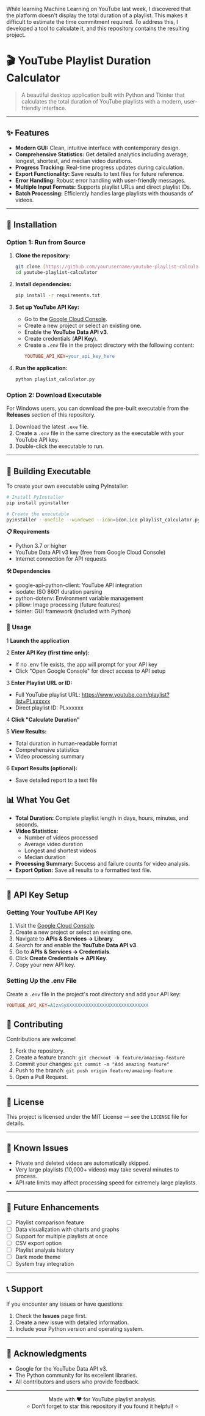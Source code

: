 
While learning Machine Learning on YouTube last week, I discovered that the platform doesn't display the total duration of a playlist. This makes it difficult to estimate the time commitment required. To address this, I developed a tool to calculate it, and this repository contains the resulting project.

# 🎬 YouTube Playlist Duration Calculator

> A beautiful desktop application built with Python and Tkinter that calculates the total duration of YouTube playlists with a modern, user-friendly interface.



---

## ✨ Features

* **Modern GUI:** Clean, intuitive interface with contemporary design.
* **Comprehensive Statistics:** Get detailed analytics including average, longest, shortest, and median video durations.
* **Progress Tracking:** Real-time progress updates during calculation.
* **Export Functionality:** Save results to text files for future reference.
* **Error Handling:** Robust error handling with user-friendly messages.
* **Multiple Input Formats:** Supports playlist URLs and direct playlist IDs.
* **Batch Processing:** Efficiently handles large playlists with thousands of videos.

---

## 🚀 Installation

### Option 1: Run from Source

1.  **Clone the repository:**
    ```bash
    git clone [https://github.com/yourusername/youtube-playlist-calculator.git](https://github.com/yourusername/youtube-playlist-calculator.git)
    cd youtube-playlist-calculator
    ```

2.  **Install dependencies:**
    ```bash
    pip install -r requirements.txt
    ```

3.  **Set up YouTube API Key:**
    * Go to the [Google Cloud Console](https://console.cloud.google.com/).
    * Create a new project or select an existing one.
    * Enable the **YouTube Data API v3**.
    * Create credentials (**API Key**).
    * Create a `.env` file in the project directory with the following content:
      ```ini
      YOUTUBE_API_KEY=your_api_key_here
      ```

4.  **Run the application:**
    ```bash
    python playlist_calculator.py
    ```

### Option 2: Download Executable

For Windows users, you can download the pre-built executable from the **Releases** section of this repository.

1.  Download the latest `.exe` file.
2.  Create a `.env` file in the same directory as the executable with your YouTube API key.
3.  Double-click the executable to run.

---

## 🔧 Building Executable

To create your own executable using PyInstaller:

```bash
# Install PyInstaller
pip install pyinstaller

# Create the executable
pyinstaller --onefile --windowed --icon=icon.ico playlist_calculator.py
```
**📋 Requirements**

* Python 3.7 or higher
* YouTube Data API v3 key (free from Google Cloud Console)
* Internet connection for API requests

**🛠️ Dependencies**

* google-api-python-client: YouTube API integration
* isodate: ISO 8601 duration parsing
* python-dotenv: Environment variable management
* pillow: Image processing (future features)
* tkinter: GUI framework (included with Python)

### 🎯 Usage

1 **Launch the application**

2 **Enter API Key (first time only):**
* If no .env file exists, the app will prompt for your API key
* Click "Open Google Console" for direct access to API setup

3 **Enter Playlist URL or ID:**

* Full YouTube playlist URL: https://www.youtube.com/playlist?list=PLxxxxxx
* Direct playlist ID: PLxxxxxx

4 **Click "Calculate Duration"**

5 **View Results:**

* Total duration in human-readable format
* Comprehensive statistics
* Video processing summary

6 **Export Results (optional):**
* Save detailed report to a text file

## 📊 What You Get

* **Total Duration:** Complete playlist length in days, hours, minutes, and seconds.
* **Video Statistics:**
    * Number of videos processed
    * Average video duration
    * Longest and shortest videos
    * Median duration
* **Processing Summary:** Success and failure counts for video analysis.
* **Export Option:** Save all results to a formatted text file.

---

## 🔐 API Key Setup

### Getting Your YouTube API Key

1.  Visit the [Google Cloud Console](https://console.cloud.google.com/).
2.  Create a new project or select an existing one.
3.  Navigate to **APIs & Services → Library**.
4.  Search for and enable the **YouTube Data API v3**.
5.  Go to **APIs & Services → Credentials**.
6.  Click **Create Credentials → API Key**.
7.  Copy your new API key.

### Setting Up the .env File

Create a `.env` file in the project's root directory and add your API key:

```ini
YOUTUBE_API_KEY=AIzaSyXXXXXXXXXXXXXXXXXXXXXXXXXXXXXX
```
## 🤝 Contributing

Contributions are welcome!

1.  Fork the repository.
2.  Create a feature branch: `git checkout -b feature/amazing-feature`
3.  Commit your changes: `git commit -m "Add amazing feature"`
4.  Push to the branch: `git push origin feature/amazing-feature`
5.  Open a Pull Request.

---

## 📝 License

This project is licensed under the MIT License — see the `LICENSE` file for details.

---

## 🐛 Known Issues

* Private and deleted videos are automatically skipped.
* Very large playlists (10,000+ videos) may take several minutes to process.
* API rate limits may affect processing speed for extremely large playlists.

---

## 🔮 Future Enhancements

- [ ] Playlist comparison feature
- [ ] Data visualization with charts and graphs
- [ ] Support for multiple playlists at once
- [ ] CSV export option
- [ ] Playlist analysis history
- [ ] Dark mode theme
- [ ] System tray integration

---

## 📞 Support

If you encounter any issues or have questions:

1.  Check the **Issues** page first.
2.  Create a new issue with detailed information.
3.  Include your Python version and operating system.

---

## 🙏 Acknowledgments

* Google for the YouTube Data API v3.
* The Python community for its excellent libraries.
* All contributors and users who provide feedback.

---

<p align="center">
  Made with ❤️ for YouTube playlist analysis.
  <br>
  ⭐ Don’t forget to star this repository if you found it helpful! ⭐
</p>
